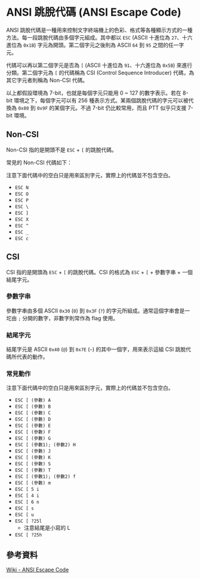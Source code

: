 # ANSI 跳脫代碼 (ANSI Escape Code)

ANSI 跳脫代碼是一種用來控制文字終端機上的色彩、格式等各種顯示方式的一種方法。每一段跳脫代碼由多個字元組成。其中都以 `ESC` (ASCII 十進位為 `27`、十六進位為 `0x1B`) 字元為開頭。第二個字元之後則為 ASCII `64` 到 `95` 之間的任一字元。

代碼可以再以第二個字元是否為 `[` (ASCII 十進位為 `91`、十六進位為 `0x5B`) 來進行分類。第二個字元為 `[` 的代碼稱為 CSI (Control Sequence Introducer) 代碼，為其它字元者則稱為 Non-CSI 代碼。

以上都假設環境為 7-bit，也就是每個字元只能用 0 ~ 127 的數字表示。若在 8-bit 環境之下，每個字元可以有 256 種表示方式。某兩個跳脫代碼的字元可以被代換為 `0x80` 到 `0x9F` 的某個字元。不過 7-bit 仍比較常用，而且 PTT 似乎只支援 7-bit 環境。


## Non-CSI

Non-CSI 指的是開頭不是 `ESC` + `[` 的跳脫代碼。

常見的 Non-CSI 代碼如下：

注意下面代碼中的空白只是用來區別字元，實際上的代碼並不包含空白。

- `ESC N`
- `ESC O`
- `ESC P`
- `ESC \`
- `ESC ]`
- `ESC X`
- `ESC ^`
- `ESC _`
- `ESC c`

## CSI

CSI 指的是開頭為 `ESC` + `[` 的跳脫代碼。CSI 的格式為 `ESC` + `[` + 參數字串 + 一個結尾字元。

### 參數字串

參數字串由多個 ASCII `0x30` (`0`) 到 `0x3F` (`?`) 的字元所組成。通常這個字串會是一坨由 `;` 分開的數字，非數字則常作為 flag 使用。

### 結尾字元

結尾字元是 ASCII `0x40` (`@`) 到 `0x7E` (`~`) 的其中一個字，用來表示這組 CSI 跳脫代碼所代表的動作。

### 常見動作

注意下面代碼中的空白只是用來區別字元，實際上的代碼並不包含空白。

- `ESC [ (參數) A`
- `ESC [ (參數) B`
- `ESC [ (參數) C`
- `ESC [ (參數) D`
- `ESC [ (參數) E`
- `ESC [ (參數) F`
- `ESC [ (參數) G`
- `ESC [ (參數1); (參數2) H`
- `ESC [ (參數) J`
- `ESC [ (參數) K`
- `ESC [ (參數) S`
- `ESC [ (參數) T`
- `ESC [ (參數1); (參數2) f`
- `ESC [ (參數) m`
- `ESC [ 5 i`
- `ESC [ 4 i`
- `ESC [ 6 n`
- `ESC [ s`
- `ESC [ u`
- `ESC [ ?25l`
  - 注意結尾是小寫的 L
- `ESC [ ?25h`

## 參考資料

[Wiki - ANSI Escape Code](https://en.wikipedia.org/wiki/ANSI_escape_code)
